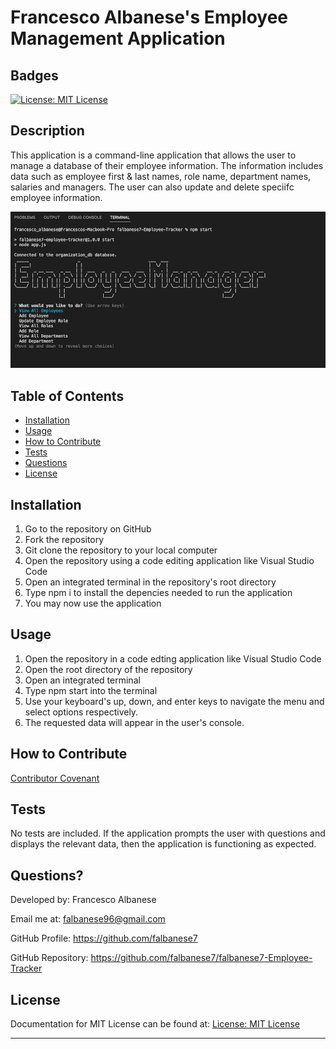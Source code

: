 # Francesco Albanese's Employee Management Application

## Badges

[![License: MIT License](https://img.shields.io/badge/license-MIT%20License-blue)](https://choosealicense.com/licenses/mit/)

## Description

This application is a command-line application that allows the user to manage a database of their employee information. The information includes data such as employee first & last names, role name, department names, salaries and managers. The user can also update and delete speciifc employee information.

![Application Main Menu](./images/Screen%20Shot%202022-06-14%20at%203.47.54%20PM.png)

## Table of Contents

- [Installation](#installation)
- [Usage](#usage)
- [How to Contribute](#how-to-contribute)
- [Tests](#tests)
- [Questions](#questions)
- [License](#license)

## Installation

1. Go to the repository on GitHub
2. Fork the repository
3. Git clone the repository to your local computer
4. Open the repository using a code editing application like Visual Studio Code
5. Open an integrated terminal in the repository's root directory
6. Type npm i to install the depencies needed to run the application
7. You may now use the application

## Usage

1. Open the repository in a code edting application like Visual Studio Code
2. Open the root directory of the repository
3. Open an integrated terminal
4. Type npm start into the terminal
5. Use your keyboard's up, down, and enter keys to navigate the menu and select options respectively.
6. The requested data will appear in the user's console.

## How to Contribute

[Contributor Covenant](https://www.contributor-covenant.org/)

## Tests

No tests are included. If the application prompts the user with questions and displays the relevant data, then the application is functioning as expected.

## Questions?

Developed by: Francesco Albanese

Email me at: falbanese96@gmail.com

GitHub Profile: https://github.com/falbanese7

GitHub Repository: https://github.com/falbanese7/falbanese7-Employee-Tracker

## License

Documentation for MIT License can be found at:
[License: MIT License](https://choosealicense.com/licenses/mit/)

---
